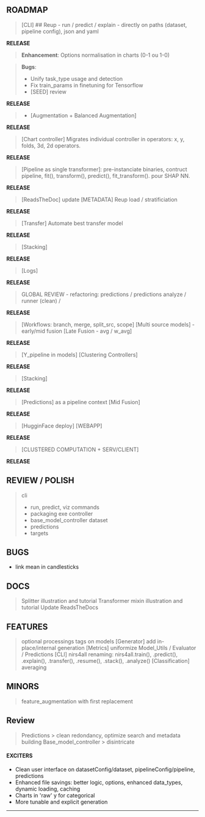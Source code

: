 ## ROADMAP ##
> [CLI]  ## Reup - run / predict / explain - directly on paths (dataset, pipeline config), json and yaml

**RELEASE**
> **Enhancement**: Options normalisation in charts (0-1 ou 1-0)

> **Bugs**:
>   - Unify task_type usage and detection
>   - Fix train_params in finetuning for Tensorflow
> - [SEED] review

**RELEASE**
> - [Augmentation + Balanced Augmentation]

**RELEASE**
> [Chart controller] Migrates individual controller in operators: x, y, folds, 3d, 2d operators.

**RELEASE**
> [Pipeline as single transformer]: pre-instanciate binaries, contruct pipeline, fit(), transform(), predict(), fit_transform(). pour SHAP NN.

**RELEASE**
> [ReadsTheDoc] update
> [METADATA] Reup load / stratificiation

**RELEASE**
> [Transfer] Automate best transfer model

**RELEASE**
> [Stacking]

**RELEASE**
> [Logs]

**RELEASE**
> GLOBAL REVIEW - refactoring: predictions / predictions analyze / runner (clean) /

**RELEASE**
> [Workflows: branch, merge, split_src, scope]
> [Multi source models] - early/mid fusion
> [Late Fusion - avg / w_avg]

**RELEASE**
> [Y_pipeline in models]
> [Clustering Controllers]

**RELEASE**
> [Stacking]

**RELEASE**
> [Predictions] as a pipeline context
> [Mid Fusion]

**RELEASE**
> [HugginFace deploy]
> [WEBAPP]

**RELEASE**
> [CLUSTERED COMPUTATION + SERV/CLIENT]

**RELEASE**

## REVIEW / POLISH ##
> cli
> - run, predict, viz commands
> - packaging exe
> controller
> - base_model_controller
> dataset
> - predictions
> - targets

## BUGS ##
- link mean in candlesticks

## DOCS ##
> Splitter illustration and tutorial
> Transformer mixin illustration and tutorial
> Update ReadsTheDocs


## FEATURES ##
> optional processings tags on models
> [Generator] add in-place/internal generation
> [Metrics] uniformize Model_Utils / Evaluator / Predictions
> [CLI] nirs4all renaming: nirs4all.train(), .predict(), .explain(), .transfer(), .resume(), .stack(), .analyze()
> [Classification] averaging

## MINORS ##
> feature_augmentation with first replacement

## Review ##
> Predictions > clean redondancy, optimize search and metadata building
> Base_model_controller > disintricate

#### EXCITERS ####
- Clean user interface on datasetConfig/dataset, pipelineConfig/pipeline, predictions
- Enhanced file savings: better logic, options, enhanced data_types, dynamic loading, caching
- Charts in 'raw' y for categorical
- More tunable and explicit generation






---------------------
